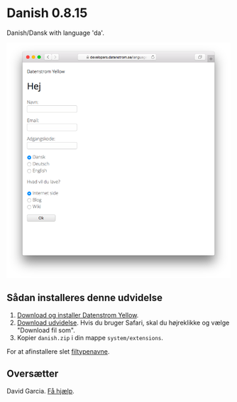 Danish 0.8.15
=============
Danish/Dansk with language 'da'.

<p align="center"><img src="danish-screenshot.png?raw=true" alt="Screenshot"></p>

## Sådan installeres denne udvidelse

1. [Download og installer Datenstrom Yellow](https://github.com/datenstrom/yellow/).
2. [Download udvidelse](https://github.com/datenstrom/yellow-extensions/raw/master/zip/danish.zip). Hvis du bruger Safari, skal du højreklikke og vælge "Download fil som".
3. Kopier `danish.zip` i din mappe `system/extensions`.

For at afinstallere slet [filtypenavne](extension.ini).

## Oversætter

David Garcia. [Få hjælp](https://extensions.datenstrom.se/help/).
